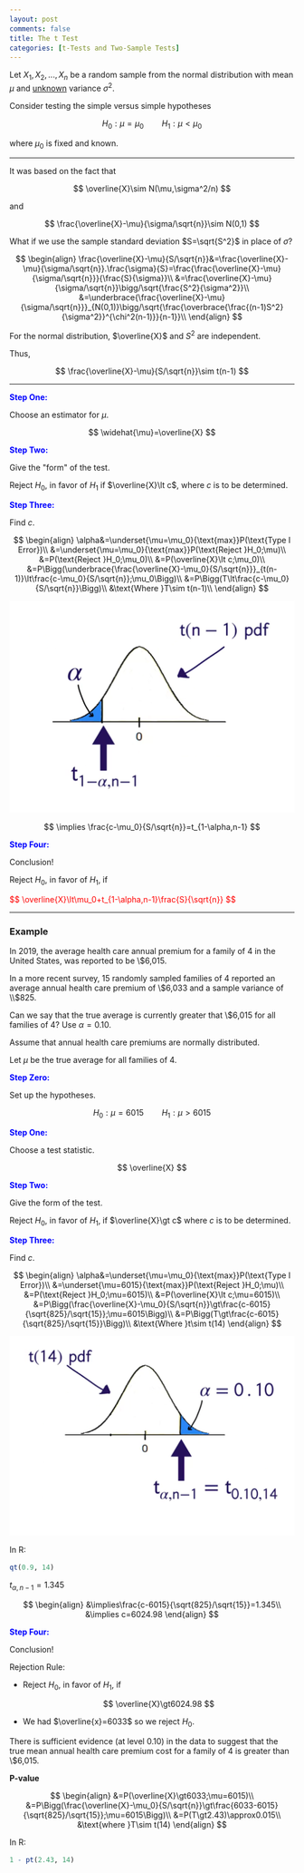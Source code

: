 ```yaml
---
layout: post
comments: false
title: The t Test
categories: [t-Tests and Two-Sample Tests]
---
```


Let $X_1,X_2,...,X_n$ be a random sample from the normal distribution with mean $\mu$ and <u>unknown</u> variance $\sigma^2$.

Consider testing the simple versus simple hypotheses

$$
  H_0:\mu=\mu_0\qquad H_1:\mu\lt\mu_0
$$

where $\mu_0$ is fixed and known.

---

It was based on the fact that

$$
  \overline{X}\sim N(\mu,\sigma^2/n)
$$

and 

$$
  \frac{\overline{X}-\mu}{\sigma/\sqrt{n}}\sim N(0,1)
$$

What if we use the sample standard deviation $S=\sqrt{S^2}$ in place of $\sigma$?

$$
  \begin{align}
    \frac{\overline{X}-\mu}{S/\sqrt{n}}&=\frac{\overline{X}-\mu}{\sigma/\sqrt{n}}.\frac{\sigma}{S}=\frac{\frac{\overline{X}-\mu}{\sigma/\sqrt{n}}}{\frac{S}{\sigma}}\\
    &=\frac{\overline{X}-\mu}{\sigma/\sqrt{n}}\bigg/\sqrt{\frac{S^2}{\sigma^2}}\\
    &=\underbrace{\frac{\overline{X}-\mu}{\sigma/\sqrt{n}}}_{N(0,1)}\bigg/\sqrt{\frac{\overbrace{\frac{(n-1)S^2}{\sigma^2}}^{\chi^2(n-1)}}{n-1}}\\
  \end{align}
$$

For the normal distribution, $\overline{X}$ and $S^2$ are independent.

Thus,

$$
  \frac{\overline{X}-\mu}{S/\sqrt{n}}\sim t(n-1)
$$

---

<font color='blue'><b>Step One:</b></font>

Choose an estimator for $\mu$.

$$
  \widehat{\mu}=\overline{X}
$$

<font color='blue'><b>Step Two:</b></font>

Give the "form" of the test.

Reject $H_0$, in favor of $H_1$ if $\overline{X}\lt c$, where $c$ is to be determined.

<font color='blue'><b>Step Three:</b></font>

Find $c$.

$$
  \begin{align}
    \alpha&=\underset{\mu=\mu_0}{\text{max}}P(\text{Type I Error})\\
    &=\underset{\mu=\mu_0}{\text{max}}P(\text{Reject }H_0;\mu)\\
    &=P(\text{Reject }H_0;\mu_0)\\
    &=P(\overline{X}\lt c;\mu_0)\\
    &=P\Bigg(\underbrace{\frac{\overline{X}-\mu_0}{S/\sqrt{n}}}_{t(n-1)}\lt\frac{c-\mu_0}{S/\sqrt{n}};\mu_0\Bigg)\\
    &=P\Bigg(T\lt\frac{c-\mu_0}{S/\sqrt{n}}\Bigg)\\
    &\text{Where }T\sim t(n-1)\\
  \end{align}
$$

![png](\assets\images\notes\the-t-test.png)

$$
  \implies \frac{c-\mu_0}{S/\sqrt{n}}=t_{1-\alpha,n-1}
$$

<font color='blue'><b>Step Four:</b></font>

Conclusion!

Reject $H_0$, in favor of $H_1$, if

<font color='red'>
$$
  \overline{X}\lt\mu_0+t_{1-\alpha,n-1}\frac{S}{\sqrt{n}}
$$
</font>

---

### **Example**

In 2019, the average health care annual premium for a family of 4 in the United States, was reported to be \\$6,015.

In a more recent survey, 15 randomly sampled families of 4 reported an average annual health care premium of \\$6,033 and a sample variance of \\$825.

Can we say that the true average is currently greater that \\$6,015 for all families of 4? Use $\alpha=0.10$.

Assume that annual health care premiums are normally distributed.

Let $\mu$ be the true average for all families of 4.

<font color='blue'><b>Step Zero:</b></font>

Set up the hypotheses.

$$
  H_0:\mu=6015\qquad H_1:\mu\gt6015
$$

<font color='blue'><b>Step One:</b></font>

Choose a test statistic.

$$
  \overline{X}
$$

<font color='blue'><b>Step Two:</b></font>

Give the form of the test.

Reject $H_0$, in favor of $H_1$, if $\overline{X}\gt c$ where $c$ is to be determined.

<font color='blue'><b>Step Three:</b></font>

Find $c$.

$$
  \begin{align}
    \alpha&=\underset{\mu=\mu_0}{\text{max}}P(\text{Type I Error})\\
    &=\underset{\mu=6015}{\text{max}}P(\text{Reject }H_0;\mu)\\
    &=P(\text{Reject }H_0;\mu=6015)\\
    &=P(\overline{X}\lt c;\mu=6015)\\
    &=P\Bigg(\frac{\overline{X}-\mu_0}{S/\sqrt{n}}\gt\frac{c-6015}{\sqrt{825}/\sqrt{15}};\mu=6015\Bigg)\\
    &=P\Bigg(T\gt\frac{c-6015}{\sqrt{825}/\sqrt{15}}\Bigg)\\
    &\text{Where }t\sim t(14) 
  \end{align}
$$

![png](\assets\images\notes\the-t-test-1.png)

In R: 

```R
qt(0.9, 14)
```

$t_{\alpha,n-1}=1.345$

$$
  \begin{align}
    &\implies\frac{c-6015}{\sqrt{825}/\sqrt{15}}=1.345\\
    &\implies c=6024.98
  \end{align}
$$

<font color='blue'><b>Step Four:</b></font>

Conclusion!

Rejection Rule:

* Reject $H_0$, in favor of $H_1$, if

  $$
    \overline{X}\gt6024.98
  $$

* We had $\overline{x}=6033$ so we reject $H_0$.

There is sufficient evidence (at level $0.10$) in the data to suggest that the true mean annual health care premium cost for a family of 4 is greater than \\$6,015.

**P-value**

$$
  \begin{align}
    &=P(\overline{X}\gt6033;\mu=6015)\\
    &=P\Bigg(\frac{\overline{X}-\mu_0}{S/\sqrt{n}}\gt\frac{6033-6015}{\sqrt{825}/\sqrt{15}};\mu=6015\Bigg)\\
    &=P(T\gt2.43)\approx0.015\\
    &\text{where }T\sim t(14)
  \end{align}
$$

In R: 

```R
1 - pt(2.43, 14)
```